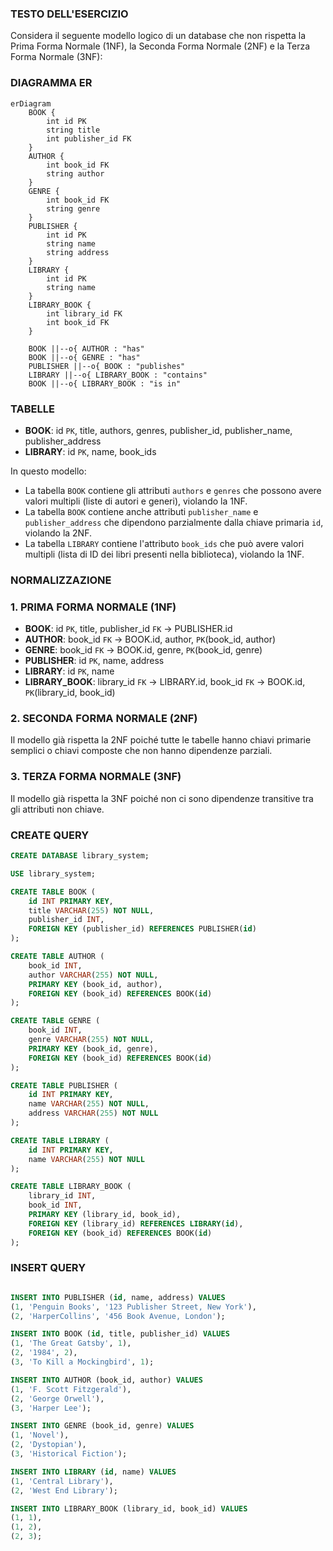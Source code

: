 ### TESTO DELL'ESERCIZIO

Considera il seguente modello logico di un database che non rispetta la Prima Forma Normale (1NF), la Seconda Forma Normale (2NF) e la Terza Forma Normale (3NF): 

### DIAGRAMMA ER

```mermaid
erDiagram
    BOOK {
        int id PK
        string title
        int publisher_id FK
    }
    AUTHOR {
        int book_id FK
        string author
    }
    GENRE {
        int book_id FK
        string genre
    }
    PUBLISHER {
        int id PK
        string name
        string address
    }
    LIBRARY {
        int id PK
        string name
    }
    LIBRARY_BOOK {
        int library_id FK
        int book_id FK
    }

    BOOK ||--o{ AUTHOR : "has"
    BOOK ||--o{ GENRE : "has"
    PUBLISHER ||--o{ BOOK : "publishes"
    LIBRARY ||--o{ LIBRARY_BOOK : "contains"
    BOOK ||--o{ LIBRARY_BOOK : "is in"
```
### TABELLE

- **BOOK**: id `PK`, title, authors, genres, publisher_id, publisher_name, publisher_address
- **LIBRARY**: id `PK`, name, book_ids

In questo modello:
- La tabella `BOOK` contiene gli attributi `authors` e `genres` che possono avere valori multipli (liste di autori e generi), violando la 1NF.
- La tabella `BOOK` contiene anche attributi `publisher_name` e `publisher_address` che dipendono parzialmente dalla chiave primaria `id`, violando la 2NF.
- La tabella `LIBRARY` contiene l'attributo `book_ids` che può avere valori multipli (lista di ID dei libri presenti nella biblioteca), violando la 1NF.

### NORMALIZZAZIONE

### 1. PRIMA FORMA NORMALE (1NF)

- **BOOK**: id `PK`, title, publisher_id `FK` → PUBLISHER.id
- **AUTHOR**: book_id `FK` → BOOK.id, author, `PK`(book_id, author)
- **GENRE**: book_id `FK` → BOOK.id, genre, `PK`(book_id, genre)
- **PUBLISHER**: id `PK`, name, address
- **LIBRARY**: id `PK`, name
- **LIBRARY_BOOK**: library_id `FK` → LIBRARY.id, book_id `FK` → BOOK.id, `PK`(library_id, book_id)

### 2. SECONDA FORMA NORMALE (2NF)

Il modello già rispetta la 2NF poiché tutte le tabelle hanno chiavi primarie semplici o chiavi composte che non hanno dipendenze parziali.

### 3. TERZA FORMA NORMALE (3NF)

Il modello già rispetta la 3NF poiché non ci sono dipendenze transitive tra gli attributi non chiave.

### CREATE QUERY

```sql 
CREATE DATABASE library_system;

USE library_system;

CREATE TABLE BOOK (
    id INT PRIMARY KEY,
    title VARCHAR(255) NOT NULL,
    publisher_id INT,
    FOREIGN KEY (publisher_id) REFERENCES PUBLISHER(id)
);

CREATE TABLE AUTHOR (
    book_id INT,
    author VARCHAR(255) NOT NULL,
    PRIMARY KEY (book_id, author),
    FOREIGN KEY (book_id) REFERENCES BOOK(id)
);

CREATE TABLE GENRE (
    book_id INT,
    genre VARCHAR(255) NOT NULL,
    PRIMARY KEY (book_id, genre),
    FOREIGN KEY (book_id) REFERENCES BOOK(id)
);

CREATE TABLE PUBLISHER (
    id INT PRIMARY KEY,
    name VARCHAR(255) NOT NULL,
    address VARCHAR(255) NOT NULL
);

CREATE TABLE LIBRARY (
    id INT PRIMARY KEY,
    name VARCHAR(255) NOT NULL
);

CREATE TABLE LIBRARY_BOOK (
    library_id INT,
    book_id INT,
    PRIMARY KEY (library_id, book_id),
    FOREIGN KEY (library_id) REFERENCES LIBRARY(id),
    FOREIGN KEY (book_id) REFERENCES BOOK(id)
);
```

### INSERT QUERY

```sql

INSERT INTO PUBLISHER (id, name, address) VALUES
(1, 'Penguin Books', '123 Publisher Street, New York'),
(2, 'HarperCollins', '456 Book Avenue, London');

INSERT INTO BOOK (id, title, publisher_id) VALUES
(1, 'The Great Gatsby', 1),
(2, '1984', 2),
(3, 'To Kill a Mockingbird', 1);

INSERT INTO AUTHOR (book_id, author) VALUES
(1, 'F. Scott Fitzgerald'),
(2, 'George Orwell'),
(3, 'Harper Lee');

INSERT INTO GENRE (book_id, genre) VALUES
(1, 'Novel'),
(2, 'Dystopian'),
(3, 'Historical Fiction');

INSERT INTO LIBRARY (id, name) VALUES
(1, 'Central Library'),
(2, 'West End Library');

INSERT INTO LIBRARY_BOOK (library_id, book_id) VALUES
(1, 1),
(1, 2),
(2, 3);
```
